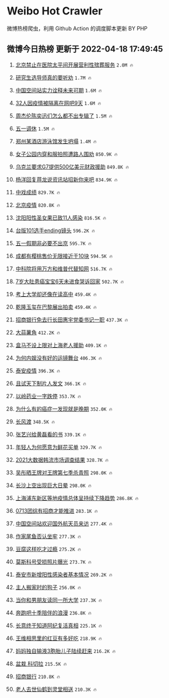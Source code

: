 # Weibo Hot Crawler 



微博热榜爬虫，利用 Github Action 的调度脚本更新 BY PHP 


## 微博今日热榜 更新于 2022-04-18 17:49:45 
1. [北京禁止在医院太平间开展营利性殡葬服务](https://s.weibo.com/weibo?q=%23%E5%8C%97%E4%BA%AC%E7%A6%81%E6%AD%A2%E5%9C%A8%E5%8C%BB%E9%99%A2%E5%A4%AA%E5%B9%B3%E9%97%B4%E5%BC%80%E5%B1%95%E8%90%A5%E5%88%A9%E6%80%A7%E6%AE%A1%E8%91%AC%E6%9C%8D%E5%8A%A1%23&Refer=top) `2.0M 🔥` 

1. [研究生选导师真的要听劝](https://s.weibo.com/weibo?q=%23%E7%A0%94%E7%A9%B6%E7%94%9F%E9%80%89%E5%AF%BC%E5%B8%88%E7%9C%9F%E7%9A%84%E8%A6%81%E5%90%AC%E5%8A%9D%23&Refer=top) `1.7M 🔥` 

1. [中国空间站实力诠释未来可期](https://s.weibo.com/weibo?q=%23%E4%B8%AD%E5%9B%BD%E7%A9%BA%E9%97%B4%E7%AB%99%E5%AE%9E%E5%8A%9B%E8%AF%A0%E9%87%8A%E6%9C%AA%E6%9D%A5%E5%8F%AF%E6%9C%9F%23&Refer=top) `1.6M 🔥` 

1. [32人因疫情被隔离在网吧9天](https://s.weibo.com/weibo?q=%2332%E4%BA%BA%E5%9B%A0%E7%96%AB%E6%83%85%E8%A2%AB%E9%9A%94%E7%A6%BB%E5%9C%A8%E7%BD%91%E5%90%A79%E5%A4%A9%23&Refer=top) `1.6M 🔥` 

1. [周杰伦陈奕迅们怎么都不出专辑了](https://s.weibo.com/weibo?q=%23%E5%91%A8%E6%9D%B0%E4%BC%A6%E9%99%88%E5%A5%95%E8%BF%85%E4%BB%AC%E6%80%8E%E4%B9%88%E9%83%BD%E4%B8%8D%E5%87%BA%E4%B8%93%E8%BE%91%E4%BA%86%23&Refer=top) `1.5M 🔥` 

1. [五一调休](https://s.weibo.com/weibo?q=%23%E4%BA%94%E4%B8%80%E8%B0%83%E4%BC%91%23&Refer=top) `1.5M 🔥` 

1. [郑州某酒店游泳馆发生坍塌](https://s.weibo.com/weibo?q=%23%E9%83%91%E5%B7%9E%E6%9F%90%E9%85%92%E5%BA%97%E6%B8%B8%E6%B3%B3%E9%A6%86%E5%8F%91%E7%94%9F%E5%9D%8D%E5%A1%8C%23&Refer=top) `1.4M 🔥` 

1. [女子公园内穿和服拍照遭路人围劝](https://s.weibo.com/weibo?q=%23%E5%A5%B3%E5%AD%90%E5%85%AC%E5%9B%AD%E5%86%85%E7%A9%BF%E5%92%8C%E6%9C%8D%E6%8B%8D%E7%85%A7%E9%81%AD%E8%B7%AF%E4%BA%BA%E5%9B%B4%E5%8A%9D%23&Refer=top) `850.9K 🔥` 

1. [乌克兰要求G7提供500亿美元财政援助](https://s.weibo.com/weibo?q=%23%E4%B9%8C%E5%85%8B%E5%85%B0%E8%A6%81%E6%B1%82G7%E6%8F%90%E4%BE%9B500%E4%BA%BF%E7%BE%8E%E5%85%83%E8%B4%A2%E6%94%BF%E6%8F%B4%E5%8A%A9%23&Refer=top) `849.8K 🔥` 

1. [杨洋回复蒋龙说资讯站招新你来吧](https://s.weibo.com/weibo?q=%23%E6%9D%A8%E6%B4%8B%E5%9B%9E%E5%A4%8D%E8%92%8B%E9%BE%99%E8%AF%B4%E8%B5%84%E8%AE%AF%E7%AB%99%E6%8B%9B%E6%96%B0%E4%BD%A0%E6%9D%A5%E5%90%A7%23&Refer=top) `834.9K 🔥` 

1. [中戏成绩](https://s.weibo.com/weibo?q=%23%E4%B8%AD%E6%88%8F%E6%88%90%E7%BB%A9%23&Refer=top) `829.7K 🔥` 

1. [北京疫情](https://s.weibo.com/weibo?q=%23%E5%8C%97%E4%BA%AC%E7%96%AB%E6%83%85%23&Refer=top) `820.8K 🔥` 

1. [沈阳阳性圣女果已致11人感染](https://s.weibo.com/weibo?q=%23%E6%B2%88%E9%98%B3%E9%98%B3%E6%80%A7%E5%9C%A3%E5%A5%B3%E6%9E%9C%E5%B7%B2%E8%87%B411%E4%BA%BA%E6%84%9F%E6%9F%93%23&Refer=top) `816.5K 🔥` 

1. [台版101选手ending镜头](https://s.weibo.com/weibo?q=%23%E5%8F%B0%E7%89%88101%E9%80%89%E6%89%8Bending%E9%95%9C%E5%A4%B4%23&Refer=top) `596.2K 🔥` 

1. [五一假期非必要不出京](https://s.weibo.com/weibo?q=%23%E4%BA%94%E4%B8%80%E5%81%87%E6%9C%9F%E9%9D%9E%E5%BF%85%E8%A6%81%E4%B8%8D%E5%87%BA%E4%BA%AC%23&Refer=top) `595.7K 🔥` 

1. [成都有樱桃售价无限接近于10块](https://s.weibo.com/weibo?q=%23%E6%88%90%E9%83%BD%E6%9C%89%E6%A8%B1%E6%A1%83%E5%94%AE%E4%BB%B7%E6%97%A0%E9%99%90%E6%8E%A5%E8%BF%91%E4%BA%8E10%E5%9D%97%23&Refer=top) `594.5K 🔥` 

1. [中科院将用万方和维普代替知网](https://s.weibo.com/weibo?q=%23%E4%B8%AD%E7%A7%91%E9%99%A2%E5%B0%86%E7%94%A8%E4%B8%87%E6%96%B9%E5%92%8C%E7%BB%B4%E6%99%AE%E4%BB%A3%E6%9B%BF%E7%9F%A5%E7%BD%91%23&Refer=top) `516.7K 🔥` 

1. [7岁大肚患癌宝宝6天未进食哭诉回家](https://s.weibo.com/weibo?q=7%E5%B2%81%E5%A4%A7%E8%82%9A%E6%82%A3%E7%99%8C%E5%AE%9D%E5%AE%9D6%E5%A4%A9%E6%9C%AA%E8%BF%9B%E9%A3%9F%E5%93%AD%E8%AF%89%E5%9B%9E%E5%AE%B6&Refer=top) `502.7K 🔥` 

1. [考上大学却还像在读高中](https://s.weibo.com/weibo?q=%23%E8%80%83%E4%B8%8A%E5%A4%A7%E5%AD%A6%E5%8D%B4%E8%BF%98%E5%83%8F%E5%9C%A8%E8%AF%BB%E9%AB%98%E4%B8%AD%23&Refer=top) `459.4K 🔥` 

1. [乾隆玉玺在巴黎展出拍卖](https://s.weibo.com/weibo?q=%23%E4%B9%BE%E9%9A%86%E7%8E%89%E7%8E%BA%E5%9C%A8%E5%B7%B4%E9%BB%8E%E5%B1%95%E5%87%BA%E6%8B%8D%E5%8D%96%23&Refer=top) `459.4K 🔥` 

1. [招商银行免去行长田惠宇党委书记一职](https://s.weibo.com/weibo?q=%23%E6%8B%9B%E5%95%86%E9%93%B6%E8%A1%8C%E5%85%8D%E5%8E%BB%E8%A1%8C%E9%95%BF%E7%94%B0%E6%83%A0%E5%AE%87%E5%85%9A%E5%A7%94%E4%B9%A6%E8%AE%B0%E4%B8%80%E8%81%8C%23&Refer=top) `437.3K 🔥` 

1. [大蒜薯角](https://s.weibo.com/weibo?q=%23%E5%A4%A7%E8%92%9C%E8%96%AF%E8%A7%92%23&Refer=top) `412.2K 🔥` 

1. [盒马不设上限对上海老人援助](https://s.weibo.com/weibo?q=%23%E7%9B%92%E9%A9%AC%E4%B8%8D%E8%AE%BE%E4%B8%8A%E9%99%90%E5%AF%B9%E4%B8%8A%E6%B5%B7%E8%80%81%E4%BA%BA%E6%8F%B4%E5%8A%A9%23&Refer=top) `409.1K 🔥` 

1. [为何内娱没有好的运镜舞台](https://s.weibo.com/weibo?q=%23%E4%B8%BA%E4%BD%95%E5%86%85%E5%A8%B1%E6%B2%A1%E6%9C%89%E5%A5%BD%E7%9A%84%E8%BF%90%E9%95%9C%E8%88%9E%E5%8F%B0%23&Refer=top) `406.3K 🔥` 

1. [泰安疫情](https://s.weibo.com/weibo?q=%23%E6%B3%B0%E5%AE%89%E7%96%AB%E6%83%85%23&Refer=top) `396.3K 🔥` 

1. [且试天下制片人发文](https://s.weibo.com/weibo?q=%23%E4%B8%94%E8%AF%95%E5%A4%A9%E4%B8%8B%E5%88%B6%E7%89%87%E4%BA%BA%E5%8F%91%E6%96%87%23&Refer=top) `366.1K 🔥` 

1. [以岭药业一字跌停](https://s.weibo.com/weibo?q=%23%E4%BB%A5%E5%B2%AD%E8%8D%AF%E4%B8%9A%E4%B8%80%E5%AD%97%E8%B7%8C%E5%81%9C%23&Refer=top) `353.7K 🔥` 

1. [为什么有的癌症一发现就是晚期](https://s.weibo.com/weibo?q=%23%E4%B8%BA%E4%BB%80%E4%B9%88%E6%9C%89%E7%9A%84%E7%99%8C%E7%97%87%E4%B8%80%E5%8F%91%E7%8E%B0%E5%B0%B1%E6%98%AF%E6%99%9A%E6%9C%9F%23&Refer=top) `352.0K 🔥` 

1. [长风渡](https://s.weibo.com/weibo?q=%E9%95%BF%E9%A3%8E%E6%B8%A1&Refer=top) `348.5K 🔥` 

1. [张艺兴给黄磊看的书](https://s.weibo.com/weibo?q=%23%E5%BC%A0%E8%89%BA%E5%85%B4%E7%BB%99%E9%BB%84%E7%A3%8A%E7%9C%8B%E7%9A%84%E4%B9%A6%23&Refer=top) `339.1K 🔥` 

1. [年轻人为何愿意为鲜花买单](https://s.weibo.com/weibo?q=%23%E5%B9%B4%E8%BD%BB%E4%BA%BA%E4%B8%BA%E4%BD%95%E6%84%BF%E6%84%8F%E4%B8%BA%E9%B2%9C%E8%8A%B1%E4%B9%B0%E5%8D%95%23&Refer=top) `329.7K 🔥` 

1. [2021大数据韩流市场调查结果](https://s.weibo.com/weibo?q=%232021%E5%A4%A7%E6%95%B0%E6%8D%AE%E9%9F%A9%E6%B5%81%E5%B8%82%E5%9C%BA%E8%B0%83%E6%9F%A5%E7%BB%93%E6%9E%9C%23&Refer=top) `328.7K 🔥` 

1. [吴彤晒王牌对王牌第七季杀青照](https://s.weibo.com/weibo?q=%23%E5%90%B4%E5%BD%A4%E6%99%92%E7%8E%8B%E7%89%8C%E5%AF%B9%E7%8E%8B%E7%89%8C%E7%AC%AC%E4%B8%83%E5%AD%A3%E6%9D%80%E9%9D%92%E7%85%A7%23&Refer=top) `298.0K 🔥` 

1. [长沙上空出现巨大日晕](https://s.weibo.com/weibo?q=%23%E9%95%BF%E6%B2%99%E4%B8%8A%E7%A9%BA%E5%87%BA%E7%8E%B0%E5%B7%A8%E5%A4%A7%E6%97%A5%E6%99%95%23&Refer=top) `298.0K 🔥` 

1. [上海浦东新区等地疫情总体呈持续下降趋势](https://s.weibo.com/weibo?q=%23%E4%B8%8A%E6%B5%B7%E6%B5%A6%E4%B8%9C%E6%96%B0%E5%8C%BA%E7%AD%89%E5%9C%B0%E7%96%AB%E6%83%85%E6%80%BB%E4%BD%93%E5%91%88%E6%8C%81%E7%BB%AD%E4%B8%8B%E9%99%8D%E8%B6%8B%E5%8A%BF%23&Refer=top) `286.8K 🔥` 

1. [0713团综有招商才能推进](https://s.weibo.com/weibo?q=%230713%E5%9B%A2%E7%BB%BC%E6%9C%89%E6%8B%9B%E5%95%86%E6%89%8D%E8%83%BD%E6%8E%A8%E8%BF%9B%23&Refer=top) `283.1K 🔥` 

1. [中国空间站欢迎国外航天员来访](https://s.weibo.com/weibo?q=%23%E4%B8%AD%E5%9B%BD%E7%A9%BA%E9%97%B4%E7%AB%99%E6%AC%A2%E8%BF%8E%E5%9B%BD%E5%A4%96%E8%88%AA%E5%A4%A9%E5%91%98%E6%9D%A5%E8%AE%BF%23&Refer=top) `277.4K 🔥` 

1. [作家尾鱼否认坐牢](https://s.weibo.com/weibo?q=%23%E4%BD%9C%E5%AE%B6%E5%B0%BE%E9%B1%BC%E5%90%A6%E8%AE%A4%E5%9D%90%E7%89%A2%23&Refer=top) `277.3K 🔥` 

1. [豆腐这样吃才过瘾](https://s.weibo.com/weibo?q=%23%E8%B1%86%E8%85%90%E8%BF%99%E6%A0%B7%E5%90%83%E6%89%8D%E8%BF%87%E7%98%BE%23&Refer=top) `275.2K 🔥` 

1. [莫斯科号受损照片曝光](https://s.weibo.com/weibo?q=%23%E8%8E%AB%E6%96%AF%E7%A7%91%E5%8F%B7%E5%8F%97%E6%8D%9F%E7%85%A7%E7%89%87%E6%9B%9D%E5%85%89%23&Refer=top) `273.7K 🔥` 

1. [泰安市新增阳性感染者基本情况](https://s.weibo.com/weibo?q=%23%E6%B3%B0%E5%AE%89%E5%B8%82%E6%96%B0%E5%A2%9E%E9%98%B3%E6%80%A7%E6%84%9F%E6%9F%93%E8%80%85%E5%9F%BA%E6%9C%AC%E6%83%85%E5%86%B5%23&Refer=top) `269.2K 🔥` 

1. [主人搬家时的狗子](https://s.weibo.com/weibo?q=%23%E4%B8%BB%E4%BA%BA%E6%90%AC%E5%AE%B6%E6%97%B6%E7%9A%84%E7%8B%97%E5%AD%90%23&Refer=top) `256.0K 🔥` 

1. [当你和男朋友读同一所大学](https://s.weibo.com/weibo?q=%23%E5%BD%93%E4%BD%A0%E5%92%8C%E7%94%B7%E6%9C%8B%E5%8F%8B%E8%AF%BB%E5%90%8C%E4%B8%80%E6%89%80%E5%A4%A7%E5%AD%A6%23&Refer=top) `237.3K 🔥` 

1. [奔跑吧十季陪伴的浪漫](https://s.weibo.com/weibo?q=%23%E5%A5%94%E8%B7%91%E5%90%A7%E5%8D%81%E5%AD%A3%E9%99%AA%E4%BC%B4%E7%9A%84%E6%B5%AA%E6%BC%AB%23&Refer=top) `236.8K 🔥` 

1. [长意终于知道阿纪复活真相](https://s.weibo.com/weibo?q=%23%E9%95%BF%E6%84%8F%E7%BB%88%E4%BA%8E%E7%9F%A5%E9%81%93%E9%98%BF%E7%BA%AA%E5%A4%8D%E6%B4%BB%E7%9C%9F%E7%9B%B8%23&Refer=top) `225.1K 🔥` 

1. [王维相思里的红豆有多好吃](https://s.weibo.com/weibo?q=%23%E7%8E%8B%E7%BB%B4%E7%9B%B8%E6%80%9D%E9%87%8C%E7%9A%84%E7%BA%A2%E8%B1%86%E6%9C%89%E5%A4%9A%E5%A5%BD%E5%90%83%23&Refer=top) `218.9K 🔥` 

1. [妈妈独自输液3胞胎儿子陆续赶来](https://s.weibo.com/weibo?q=%23%E5%A6%88%E5%A6%88%E7%8B%AC%E8%87%AA%E8%BE%93%E6%B6%B23%E8%83%9E%E8%83%8E%E5%84%BF%E5%AD%90%E9%99%86%E7%BB%AD%E8%B5%B6%E6%9D%A5%23&Refer=top) `216.2K 🔥` 

1. [盆栽 科切拉](https://s.weibo.com/weibo?q=%E7%9B%86%E6%A0%BD%20%E7%A7%91%E5%88%87%E6%8B%89&Refer=top) `215.5K 🔥` 

1. [招商银行](https://s.weibo.com/weibo?q=%23%E6%8B%9B%E5%95%86%E9%93%B6%E8%A1%8C%23&Refer=top) `210.8K 🔥` 

1. [老人去世仙鹤到灵堂相送](https://s.weibo.com/weibo?q=%23%E8%80%81%E4%BA%BA%E5%8E%BB%E4%B8%96%E4%BB%99%E9%B9%A4%E5%88%B0%E7%81%B5%E5%A0%82%E7%9B%B8%E9%80%81%23&Refer=top) `210.3K 🔥` 

